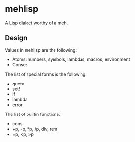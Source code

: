 # mehlisp

A Lisp dialect worthy of a meh.

## Design

Values in mehlisp are the following:

- Atoms: numbers, symbols, lambdas, macros, environment
- Conses

The list of special forms is the following:

- quote
- set!
- if
- lambda
- error

The list of builtin functions:
- cons
- +p, -p, *p, /p, div, rem
- =p, <p, >p
